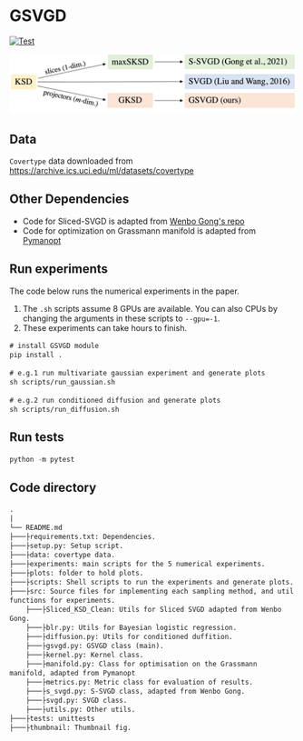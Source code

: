 # GSVGD

[![Test](https://github.com/harrisonzhu508/M-SVGD/actions/workflows/tests.yml/badge.svg)](https://github.com/harrisonzhu508/M-SVGD/actions/workflows/tests.yml)


<!-- [![Test](./thumbnail/summary.pdf)](./thumbnail/summary.pdf) -->
[![Test](./thumbnail/summary.png)](./thumbnail/summary.png)

## Data
`Covertype` data downloaded from https://archive.ics.uci.edu/ml/datasets/covertype

## Other Dependencies
- Code for Sliced-SVGD is adapted from [Wenbo Gong's repo](https://github.com/WenboGong/Sliced_Kernelized_Stein_Discrepancy)
- Code for optimization on Grassmann manifold is adapted from [Pymanopt](https://www.pymanopt.org/)

## Run experiments
The code below runs the numerical experiments in the paper. 

1. The `.sh` scripts assume 8 GPUs are available. You can also CPUs by changing the arguments in these scripts to `--gpu=-1`.
2. These experiments can take hours to finish.
```
# install GSVGD module
pip install .

# e.g.1 run multivariate gaussian experiment and generate plots
sh scripts/run_gaussian.sh

# e.g.2 run conditioned diffusion and generate plots
sh scripts/run_diffusion.sh
```

## Run tests

```python
python -m pytest
```

## Code directory

    .
    |
    └── README.md
    ├───├requirements.txt: Dependencies.
    ├───├setup.py: Setup script.
    ├───├data: covertype data.
    ├───├experiments: main scripts for the 5 numerical experiments.
    ├───├plots: folder to hold plots.
    ├───├scripts: Shell scripts to run the experiments and generate plots.
    ├───├src: Source files for implementing each sampling method, and util functions for experiments.
        ├───├Sliced_KSD_Clean: Utils for Sliced SVGD adapted from Wenbo Gong.
        ├───├blr.py: Utils for Bayesian logistic regression.
        ├───├diffusion.py: Utils for conditioned duffition.
        ├───├gsvgd.py: GSVGD class (main).
        ├───├kernel.py: Kernel class.
        ├───├manifold.py: Class for optimisation on the Grassmann manifold, adapted from Pymanopt
        ├───├metrics.py: Metric class for evaluation of results.
        ├───├s_svgd.py: S-SVGD class, adapted from Wenbo Gong.
        ├───├svgd.py: SVGD class.
        ├───├utils.py: Other utils.
    ├───├tests: unittests
    ├───├thumbnail: Thumbnail fig.